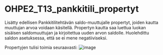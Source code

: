 ﻿# OHPE2_T13_pankkitili_propertyt
Lisätty edellisen Pankkitilitehtävän saldo-muuttujalle propertyt, joiden kautta muuttujan arvoa voidaan käsitellä. Propertyn kautta saa luettua luokan sisäisen saldomuuttujan ja kirjoitettua uuden arvon saldolle. Huolehdittu saldon asetuksessa, että se ei mene negatiiviseksi.

Propertyjen tulisi toimia seuraavasti:
![image](https://github.com/user-attachments/assets/49966e3e-65cb-4055-a6da-93285b150688)
